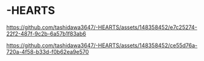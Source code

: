 # -HEARTS

https://github.com/tashidawa3647/-HEARTS/assets/148358452/e7c25274-22f2-487f-9c2b-6a57b1f83ab6



https://github.com/tashidawa3647/-HEARTS/assets/148358452/ce55d76a-720a-4f58-b33d-f0b62ea9e570

